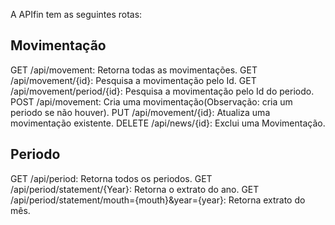 A APIfin tem as seguintes rotas:

## Movimentação

GET /api/movement: Retorna todas as movimentações.
GET /api/movement/{id}: Pesquisa a movimentação pelo Id.
GET /api/movement/period/{id}: Pesquisa a movimentação pelo Id do periodo.
POST /api/movement: Cria uma movimentação(Observação: cria um periodo se não houver).
PUT /api/movement/{id}: Atualiza uma movimentação existente.
DELETE /api/news/{id}: Exclui uma Movimentação.

## Periodo

GET /api/period: Retorna todos os periodos.
GET /api/period/statement/{Year}: Retorna o extrato do ano.
GET /api/period/statement/mouth={mouth}&year={year}: Retorna extrato do mês.
